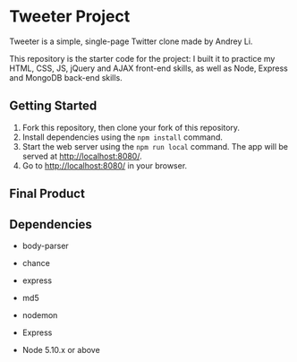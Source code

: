 # Tweeter Project

Tweeter is a simple, single-page Twitter clone made by Andrey Li.

This repository is the starter code for the project: I built it to practice my HTML, CSS, JS, jQuery and AJAX front-end skills, as well as Node, Express and MongoDB back-end skills.

## Getting Started

1. Fork this repository, then clone your fork of this repository.
2. Install dependencies using the `npm install` command.
3. Start the web server using the `npm run local` command. The app will be served at <http://localhost:8080/>.
4. Go to <http://localhost:8080/> in your browser.

## Final Product




## Dependencies
  - body-parser
  - chance
  - express
  - md5
  - nodemon

- Express
- Node 5.10.x or above


